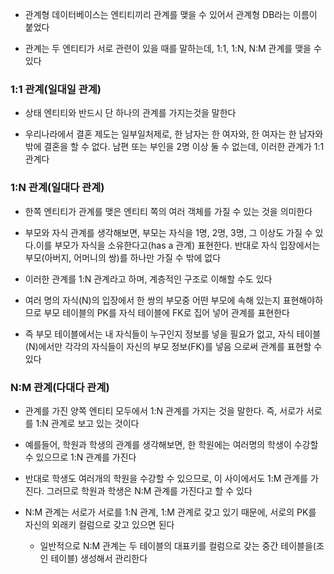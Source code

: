 * 관계형 데이터베이스는 엔티티끼리 관계를 맺을 수 있어서 관계형 DB라는 이름이 붙었다

* 관계는 두 엔티티가 서로 관련이 있을 때를 말하는데, 1:1, 1:N, N:M 관계를 맺을 수 있다

### 1:1 관계(일대일 관계)

* 상태 엔티티와 반드시 단 하나의 관계를 가지는것을 말한다

* 우리나라에서 결혼 제도는 일부일처제로, 한 남자는 한 여자와, 한 여자는 한 남자와 밖에 결혼을 할 수 없다. 남편 또는 부인을 2명 이상 둘 수 없는데, 이러한 관계가 1:1 관계다

### 1:N 관계(일대다 관계)

* 한쪽 엔티티가 관계를 맺은 엔티티 쪽의 여러 객체를 가질 수 있는 것을 의미한다

* 부모와 자식 관계를 생각해보면, 부모는 자식을 1명, 2명, 3명, 그 이상도 가질 수 있다.이를 부모가 자식을 소유한다고(has a 관계) 표현한다. 반대로 자식 입장에서는 부모(아버지, 어머니의 쌍)를 하나만 가질 수 밖에 없다

* 이러한 관계를 1:N 관계라고 하며, 계층적인 구조로 이해할 수도 있다

* 여러 명의 자식(N)의 입장에서 한 쌍의 부모중 어떤 부모에 속해 있는지 표현해야하므로 부모 테이블의 PK를 자식 테이블에 FK로 집어 넣어 관계를 표현한다

* 즉 부모 테이블에서는 내 자식들이 누구인지 정보를 넣을 필요가 없고, 자식 테이블(N)에서만 각각의 자식들이 자신의 부모 정보(FK)를 넣음 으로써 관계를 표현할 수 있다

### N:M 관계(다대다 관계)

* 관계를 가진 양쪽 엔티티 모두에서 1:N 관계를 가지는 것을 말한다. 즉, 서로가 서로를 1:N 관계로 보고 있는 것이다

* 예를들어, 학원과 학생의 관계를 생각해보면, 한 학원에는 여러명의 학생이 수강할 수 있으므로 1:N 관계를 가진다

* 반대로 학생도 여러개의 학원을 수강할 수 있으므로, 이 사이에서도 1:M 관계를 가진다. 그러므로 학원과 학생은 N:M 관계를 가진다고 할 수 있다

* N:M 관계는 서로가 서로를 1:N 관계, 1:M 관계로 갖고 있기 때문에, 서로의 PK를 자신의 외래키 컬럼으로 갖고 있으면 된다

  - 일반적으로 N:M 관계는 두 테이블의 대표키를 컬럼으로 갖는 중간 테이블을(조인 테이블) 생성해서 관리한다
